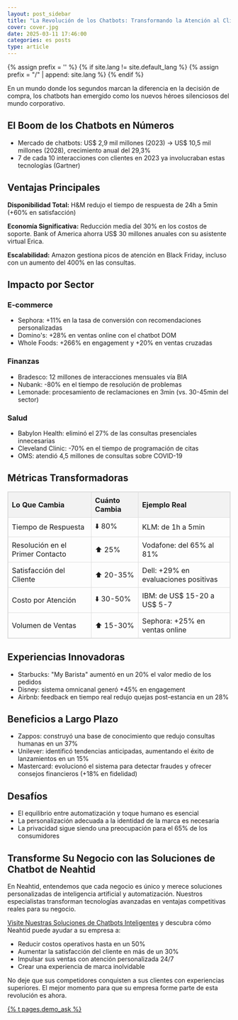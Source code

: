 ```yaml
---
layout: post_sidebar
title: "La Revolución de los Chatbots: Transformando la Atención al Cliente e Impulsando las Ventas"
cover: cover.jpg
date: 2025-03-11 17:46:00
categories: es posts
type: article
---
```


{% assign prefix = '' %}
{% if site.lang != site.default_lang %}
{% assign prefix = "/" | append: site.lang %}
{% endif %}

<style>
table {
  border-collapse: collapse;
  width: 100%;
  margin-bottom: 1rem;
}

table, th, td {
  border: 1px solid #ddd;
}

th, td {
  padding: 8px;
  text-align: left;
}

th {
  background-color: #f2f2f2;
}
</style>

En un mundo donde los segundos marcan la diferencia en la decisión de compra, los chatbots han emergido como los nuevos héroes silenciosos del mundo corporativo.

## El Boom de los Chatbots en Números

- Mercado de chatbots: US$ 2,9 mil millones (2023) → US$ 10,5 mil millones (2028), crecimiento anual del 29,3%
- 7 de cada 10 interacciones con clientes en 2023 ya involucraban estas tecnologías (Gartner)

## Ventajas Principales

**Disponibilidad Total:** H&M redujo el tiempo de respuesta de 24h a 5min (+60% en satisfacción)

**Economía Significativa:** Reducción media del 30% en los costos de soporte. Bank of America ahorra US$ 30 millones anuales con su asistente virtual Erica.

**Escalabilidad:** Amazon gestiona picos de atención en Black Friday, incluso con un aumento del 400% en las consultas.

## Impacto por Sector

### E-commerce

- Sephora: +11% en la tasa de conversión con recomendaciones personalizadas
- Domino's: +28% en ventas online con el chatbot DOM
- Whole Foods: +266% en engagement y +20% en ventas cruzadas

### Finanzas

- Bradesco: 12 millones de interacciones mensuales vía BIA
- Nubank: -80% en el tiempo de resolución de problemas
- Lemonade: procesamiento de reclamaciones en 3min (vs. 30-45min del sector)

### Salud

- Babylon Health: eliminó el 27% de las consultas presenciales innecesarias
- Cleveland Clinic: -70% en el tiempo de programación de citas
- OMS: atendió 4,5 millones de consultas sobre COVID-19

## Métricas Transformadoras

| Lo Que Cambia                     | Cuánto Cambia | Ejemplo Real                           |
| --------------------------------- | ------------- | -------------------------------------- |
| Tiempo de Respuesta               | ⬇️ 80%         | KLM: de 1h a 5min                      |
| Resolución en el Primer Contacto  | ⬆️ 25%         | Vodafone: del 65% al 81%               |
| Satisfacción del Cliente          | ⬆️ 20-35%      | Dell: +29% en evaluaciones positivas   |
| Costo por Atención                | ⬇️ 30-50%      | IBM: de US$ 15-20 a US$ 5-7            |
| Volumen de Ventas                 | ⬆️ 15-30%      | Sephora: +25% en ventas online         |

## Experiencias Innovadoras

- Starbucks: "My Barista" aumentó en un 20% el valor medio de los pedidos
- Disney: sistema omnicanal generó +45% en engagement
- Airbnb: feedback en tiempo real redujo quejas post-estancia en un 28%

## Beneficios a Largo Plazo

- Zappos: construyó una base de conocimiento que redujo consultas humanas en un 37%
- Unilever: identificó tendencias anticipadas, aumentando el éxito de lanzamientos en un 15%
- Mastercard: evolucionó el sistema para detectar fraudes y ofrecer consejos financieros (+18% en fidelidad)

## Desafíos

- El equilibrio entre automatización y toque humano es esencial
- La personalización adecuada a la identidad de la marca es necesaria
- La privacidad sigue siendo una preocupación para el 65% de los consumidores

## Transforme Su Negocio con las Soluciones de Chatbot de Neahtid

En Neahtid, entendemos que cada negocio es único y merece soluciones personalizadas de inteligencia artificial y automatización. Nuestros especialistas transforman tecnologías avanzadas en ventajas competitivas reales para su negocio.

[Visite Nuestras Soluciones de Chatbots Inteligentes](/es/services/artificial-intelligence-and-automation/chatbots/) y descubra cómo Neahtid puede ayudar a su empresa a:

- Reducir costos operativos hasta en un 50%
- Aumentar la satisfacción del cliente en más de un 30%
- Impulsar sus ventas con atención personalizada 24/7
- Crear una experiencia de marca inolvidable

No deje que sus competidores conquisten a sus clientes con experiencias superiores. El mejor momento para que su empresa forme parte de esta revolución es ahora.

<div class="text-center">
    <a href="#" class="btn btn-primary btn-lg rounded-pill my-3" data-bs-toggle="modal" data-bs-target="#contactModal" data-bs-consultation="AI">
        {% t pages.demo_ask %}
    </a>
</div>
